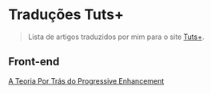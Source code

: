 # Traduções Tuts+
> Lista de artigos traduzidos por mim para o site [Tuts+](http://tutsplus.com/).
  
  
## Front-end
[A Teoria Por Trás do Progressive Enhancement](https://code.tutsplus.com/pt/articles/the-theory-behind-progressive-enhancement--cms-22235)
